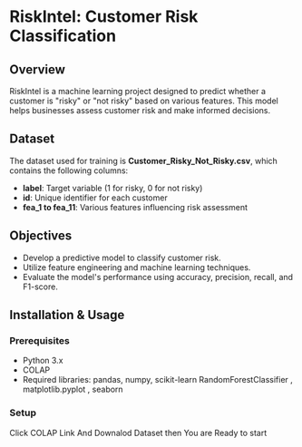 # RiskIntel: Customer Risk Classification

## Overview
RiskIntel is a machine learning project designed to predict whether a customer is "risky" or "not risky" based on various features. This model helps businesses assess customer risk and make informed decisions.

## Dataset
The dataset used for training is **Customer_Risky_Not_Risky.csv**, which contains the following columns:
- **label**: Target variable (1 for risky, 0 for not risky)
- **id**: Unique identifier for each customer
- **fea_1 to fea_11**: Various features influencing risk assessment

## Objectives
- Develop a predictive model to classify customer risk.
- Utilize feature engineering and machine learning techniques.
- Evaluate the model's performance using accuracy, precision, recall, and F1-score.

## Installation & Usage
### Prerequisites
- Python 3.x
- COLAP 
- Required libraries: pandas, numpy, scikit-learn RandomForestClassifier , matplotlib.pyplot , seaborn

### Setup
Click COLAP Link And Downalod Dataset then You are Ready to start

